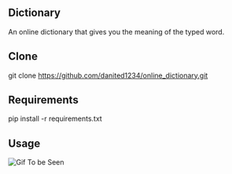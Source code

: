 ## Dictionary
An online dictionary that gives you the meaning of the typed word.
## Clone
git clone https://github.com/danited1234/online_dictionary.git
## Requirements
pip install -r requirements.txt

## Usage
![Gif To be Seen](https://gph.is/g/Z5Bn6v3)
